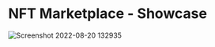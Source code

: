 # NFT Marketplace - Showcase

![Screenshot 2022-08-20 132935](https://user-images.githubusercontent.com/106694506/185759894-fd66129c-c19a-42cb-a24f-332cf565b2cf.png)
